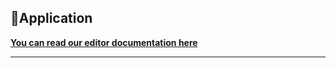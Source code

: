 <h2>🍎Application</h2>

[**You can read our editor documentation here**](https://github.com/desirablesolutions/blakprint/blakprint/app/#readme)

---
